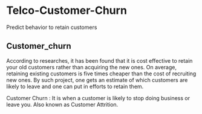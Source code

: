 # Telco-Customer-Churn
Predict behavior to retain customers
## Customer_churn
According to researches, it has been found that it is cost effective to retain your old customers rather than acquiring the new ones. On average, retaining existing customers is five times cheaper than the cost of recruiting new ones. By such project, one gets an estimate of which customers are likely to leave and one can put in efforts to retain them.

Customer Churn :
It is when a customer is likely to stop doing business or leave you. Also known as Customer Attrition.
